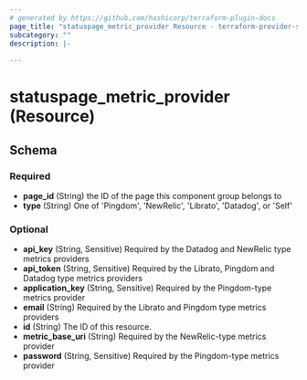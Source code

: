 ```yaml
---
# generated by https://github.com/hashicorp/terraform-plugin-docs
page_title: "statuspage_metric_provider Resource - terraform-provider-statuspage"
subcategory: ""
description: |-
  
---
```


# statuspage_metric_provider (Resource)





<!-- schema generated by tfplugindocs -->
## Schema

### Required

- **page_id** (String) the ID of the page this component group belongs to
- **type** (String) One of 'Pingdom', 'NewRelic', 'Librato', 'Datadog', or 'Self'

### Optional

- **api_key** (String, Sensitive) Required by the Datadog and NewRelic type metrics providers
- **api_token** (String, Sensitive) Required by the Librato, Pingdom and Datadog type metrics providers
- **application_key** (String, Sensitive) Required by the Pingdom-type metrics provider
- **email** (String) Required by the Librato and Pingdom type metrics providers
- **id** (String) The ID of this resource.
- **metric_base_uri** (String) Required by the NewRelic-type metrics provider
- **password** (String, Sensitive) Required by the Pingdom-type metrics provider


